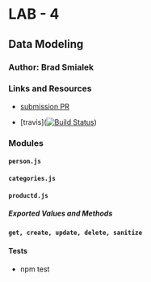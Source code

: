 
# LAB - 4

## Data Modeling

### Author: Brad Smialek

### Links and Resources

* [submission PR](https://github.com/brad-smialek-401-advanced-javascript/lab-class-4-data-modeling/pull/2)

* [travis]([![Build Status](https://www.travis-ci.com/brad-smialek-401-advanced-javascript/lab-class-4-data-modeling.svg?branch=master)](https://www.travis-ci.com/brad-smialek-401-advanced-javascript/lab-class-4-data-modeling))


### Modules
#### `person.js`
#### `categories.js`
#### `productd.js`

##### Exported Values and Methods
#### `get, create, update, delete, sanitize`

  
#### Tests
* npm test



